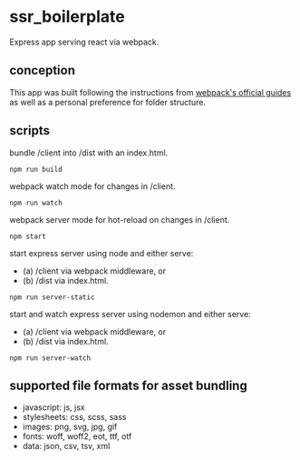 # ssr_boilerplate

Express app serving react via webpack.

## conception

This app was built following the instructions from [webpack's official guides](https://webpack.js.org/guides/) as well as a personal preference for folder structure.

## scripts

bundle /client into /dist with an index.html.

`npm run build`

webpack watch mode for changes in /client.

`npm run watch`

webpack server mode for hot-reload on changes in /client.

`npm start`

start express server using node and either serve:

- (a) /client via webpack middleware, or
- (b) /dist via index.html.

`npm run server-static`

start and watch express server using nodemon and either serve:

- (a) /client via webpack middleware, or
- (b) /dist via index.html.

`npm run server-watch`

## supported file formats for asset bundling

- javascript: js, jsx
- stylesheets: css, scss, sass
- images: png, svg, jpg, gif
- fonts: woff, woff2, eot, ttf, otf
- data: json, csv, tsv, xml
